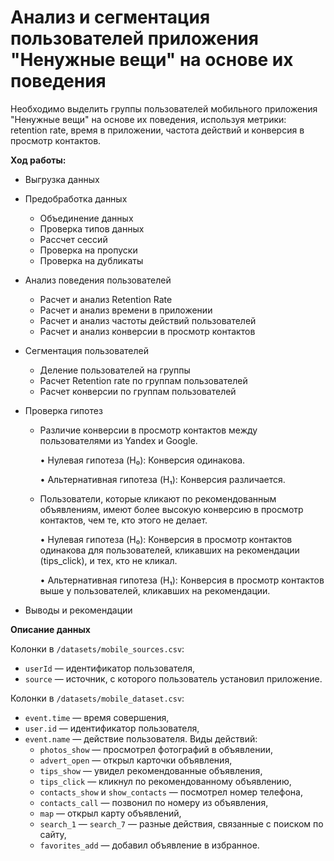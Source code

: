 # Анализ и сегментация пользователей приложения "Ненужные вещи" на основе их поведения

Необходимо выделить группы пользователей мобильного приложения "Ненужные вещи" на основе их поведения, используя метрики: retention rate, время в приложении, частота действий и конверсия в просмотр контактов. 

**Ход работы:**

* Выгрузка данных

* Предобработка данных
    * Объединение данных
    * Проверка типов данных
    * Рассчет сессий
    * Проверка на пропуски
    * Проверка на дубликаты
* Анализ поведения пользователей
    * Расчет и анализ Retention Rate
    * Расчет и анализ времени в приложении
    * Расчет и анализ частоты действий пользователей
    * Расчет и анализ конверсии в просмотр контактов
* Сегментация пользователей
    * Деление пользователей на группы
    * Расчет Retention rate по группам пользователей
    * Расчет конверсии по группам пользователей
* Проверка гипотез
    * Различие конверсии в просмотр контактов между пользователями из Yandex и Google.

        • Нулевая гипотеза (H₀): Конверсия одинакова.

        • Альтернативная гипотеза (H₁): Конверсия различается.

    * Пользователи, которые кликают по рекомендованным объявлениям, имеют более высокую конверсию в просмотр контактов, чем те, кто этого не делает.

        • Нулевая гипотеза (H₀): Конверсия в просмотр контактов одинакова для пользователей, кликавших на рекомендации (tips_click), и тех, кто не кликал.
        
        • Альтернативная гипотеза (H₁): Конверсия в просмотр контактов выше у пользователей, кликавших на рекомендации.
* Выводы и рекомендации



**Описание данных**


Колонки в <code>/datasets/mobile_sources.csv</code>:

* <code>userId</code> — идентификатор пользователя,
* <code>source</code> — источник, с которого пользователь установил приложение.


Колонки в <code>/datasets/mobile_dataset.csv</code>:
* <code>event.time</code> — время совершения,
* <code>user.id</code> — идентификатор пользователя,
* <code>event.name</code> — действие пользователя.
    Виды действий:
    * <code>photos_show</code> — просмотрел фотографий в объявлении,
    * <code>advert_open</code> — открыл карточки объявления,
    * <code>tips_show</code> — увидел рекомендованные объявления,
    * <code>tips_click</code> — кликнул по рекомендованному объявлению,
    * <code>contacts_show</code> и <code>show_contacts</code> — посмотрел номер телефона,
    * <code>contacts_call</code> — позвонил по номеру из объявления,
    * <code>map</code> — открыл карту объявлений,
    * <code>search_1</code> — <code>search_7</code> — разные действия, связанные с поиском по сайту,
    * <code>favorites_add</code> — добавил объявление в избранное.

